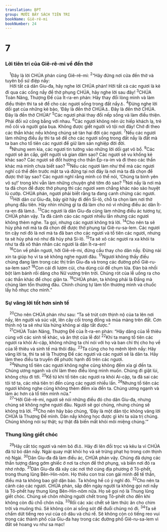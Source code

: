 ```yaml
---
translation: BPT
group: MƯỜI BẢY SÁCH TIÊN TRI
bookName: Giê-rê-mi 
bookNumber: 24
---
```


<div class="title"><h1>7</h1><h3>Lời tiên tri của Giê-rê-mi về đền thờ</h3></div>
<span class="verse gie_7_1"> <sup>1</sup>Đây là lời CHÚA phán cùng Giê-rê-mi:</span>
<span class="verse gie_7_2"><sup>2</sup>“Hãy đứng nơi cửa đền thờ và tuyên bố sứ điệp nầy:<br/> Hỡi tất cả dân Giu-đa, hãy nghe lời CHÚA phán! Hỡi tất cả các ngươi là kẻ đi qua các cổng nầy để thờ phụng CHÚA, hãy nghe lời sau đây!</span>
<span class="verse gie_7_3"><sup>3</sup>CHÚA Toàn Năng, Thượng Đế của Ít-ra-en phán: Hãy thay đổi lòng mình và làm điều thiện thì ta sẽ để cho các ngươi sống trong đất nầy<a data-toggle="tooltip" data-placement="bottom" title="Câu nầy cũng có nghĩa “Ta sẽ sống với ngươi.”">⚓</a>.</span>
<span class="verse gie_7_4"><sup>4</sup>Đừng nghe lời dối gạt của những kẻ bảo, ‘Đây là đền thờ CHÚA<a data-toggle="tooltip" data-placement="bottom" title="Nhiều người ở Giê-ru-sa-lem nghĩ rằng CHÚA luôn luôn bảo vệ thành phố là nơi có đền thờ Ngài cho dù họ gian ác đến đâu đi nữa.">⚓</a>. Đây là đền thờ CHÚA. Đây là đền thờ CHÚA!’</span>
<span class="verse gie_7_5"><sup>5</sup>Các ngươi phải thay đổi nếp sống và làm điều thiện. Phải đối xử công bằng với nhau.</span>
<span class="verse gie_7_6"><sup>6</sup>Các ngươi không nên ức hiếp khách lạ, trẻ mồ côi và người góa bụa. Không được giết người vô tội nơi đây! Chớ đi theo các thần khác nếu không chúng sẽ tàn hại đời các ngươi.</span>
<span class="verse gie_7_7"><sup>7</sup>Nếu các ngươi làm những điều ấy thì ta sẽ để cho các ngươi sống trong đất nầy là đất mà ta ban cho tổ tiên các ngươi để giữ làm sản nghiệp đời đời.<br/></span>
<span class="verse gie_7_8"> <sup>8</sup>Nhưng xem kìa, các ngươi tin tưởng vào những lời dối gạt vô bổ.</span>
<span class="verse gie_7_9"><sup>9</sup>Các ngươi sẽ ăn cắp, giết người và gian dâm sao? Các ngươi sẽ vu khống kẻ khác sao? Các ngươi sẽ đốt hương cho thần Ép-ra-im và đi theo các thần khác mà mình chưa biết sao?</span>
<span class="verse gie_7_10"><sup>10</sup>Nếu các ngươi làm như thế mà các ngươi nghĩ có thể đến trước mặt ta và đứng tại nơi đây là nơi mà ta đã chọn để được thờ lạy sao? Các ngươi nghĩ rằng mình có thể nói, ‘Chúng ta bình yên vô sự!’ trong khi vẫn làm những chuyện ghê tởm đó sao?</span>
<span class="verse gie_7_11"><sup>11</sup>Nơi nầy là nơi mà ta đã chọn để được thờ phụng thì các ngươi xem chẳng khác nào sào huyệt lũ cướp. CHÚA phán, ngươi phải biết rằng ta đang canh chừng các ngươi.<br/></span>
<span class="verse gie_7_12"> <sup>12</sup>Hỡi dân cư Giu-đa, bây giờ hãy đi đến Si-lô, chỗ ta chọn làm nơi thờ phụng đầu tiên. Hãy nhìn những gì ta đã làm cho nó vì những điều ác dân Ít-ra-en đã làm<a data-toggle="tooltip" data-placement="bottom" title="Người Phi-li-tin có lẽ đã tiêu hủy Si-lô vào thời của Ê-li và Sa-mu-ên. Xem I Sam 5.">⚓</a>.</span>
<span class="verse gie_7_13"><sup>13</sup>Các ngươi là dân Giu-đa cũng làm những điều ác tương tự, CHÚA phán vậy. Ta đã cảnh cáo các ngươi nhiều lần nhưng các ngươi không thèm nghe. Ta gọi, nhưng các ngươi không trả lời.</span>
<span class="verse gie_7_14"><sup>14</sup>Cho nên ta sẽ hủy phá nơi mà ta đã chọn để được thờ phụng tại Giê-ru-sa-lem. Các ngươi tin cậy nơi đó là nơi mà ta đã ban cho các ngươi và tổ tiên các ngươi, nhưng ta sẽ hủy phá nó như đã hủy phá Si-lô.</span>
<span class="verse gie_7_15"><sup>15</sup>Ta sẽ xô các ngươi ra xa khỏi ta như ta đã xô thân nhân các ngươi là dân Ít-ra-en!<br/></span>
<span class="verse gie_7_16"> <sup>16</sup>Còn về phần ngươi, hỡi Giê-rê-mi, đừng cầu thay cho dân nầy. Đừng nài xin ta giúp họ vì ta sẽ không nghe ngươi đâu.</span>
<span class="verse gie_7_17"><sup>17</sup>Ngươi không thấy điều chúng đang làm trong các thị trấn Giu-đa và trong các đường phố Giê-ru-sa-lem sao?</span>
<span class="verse gie_7_18"><sup>18</sup>Con cái đi lượm củi, cha dùng củi để chụm lửa. Đàn bà nhồi bột làm bánh rồi dâng cho Nữ vương trên trời. Chúng rót của lễ uống ra cho các thần khác để chọc giận ta.</span>
<span class="verse gie_7_19"><sup>19</sup>CHÚA phán, ta không phải là Đấng mà chúng làm tổn thương đâu. Chính chúng tự làm tổn thương mình và chuốc lấy hổ nhục cho mình.”<br/></span>
<div class="title"><h3>Sự vâng lời tốt hơn sinh tế</h3></div>
<span class="verse gie_7_20"> <sup>20</sup>Cho nên CHÚA phán như sau: “Ta sẽ trút cơn thịnh nộ của ta lên nơi nầy, lên người và súc vật, lên cây cối trong đồng và mùa màng trên đất. Cơn thịnh nộ ta sẽ như lửa hừng không ai dập tắt được.”<br/></span>
<span class="verse gie_7_21"> <sup>21</sup>CHÚA Toàn Năng, Thượng Đế của Ít-ra-en phán: “Hãy dâng của lễ thiêu cùng với các sinh tế khác, và ăn thịt của lễ đó!</span>
<span class="verse gie_7_22"><sup>22</sup>Khi ta mang tổ tiên các ngươi ra khỏi Ai-cập, không những ta chỉ nói với họ và ban chỉ thị cho họ về của lễ thiêu và sinh tế mà thôi đâu.</span>
<span class="verse gie_7_23"><sup>23</sup>Ta cũng cho họ mệnh lệnh nầy: Hãy vâng lời ta, thì ta sẽ là Thượng Đế các ngươi và các ngươi sẽ là dân ta. Hãy làm theo điều ta truyền để phước hạnh đổ trên các ngươi.<br/></span>
<span class="verse gie_7_24"> <sup>24</sup>Nhưng tổ tiên các ngươi không nghe cũng không đếm xỉa gì đến ta. Chúng ương ngạnh và chỉ làm theo điều lòng mình muốn. Chúng đi giật lùi, không chịu đi tới.</span>
<span class="verse gie_7_25"><sup>25</sup>Kể từ khi tổ tiên các ngươi ra khỏi Ai-cập, ta đã sai các tôi tớ ta, các nhà tiên tri đến cùng các ngươi nhiều lần.</span>
<span class="verse gie_7_26"><sup>26</sup>Nhưng tổ tiên các ngươi không nghe cũng không thèm đếm xỉa đến ta. Chúng ương ngạnh và làm ác hơn cả tổ tiên mình nữa.”<br/></span>
<span class="verse gie_7_27"> <sup>27</sup>“Hỡi Giê-rê-mi, ngươi sẽ nói những điều đó cho dân Giu-đa, nhưng chúng sẽ không nghe ngươi đâu. Ngươi sẽ gọi chúng, nhưng chúng sẽ không trả lời.</span>
<span class="verse gie_7_28"><sup>28</sup>Cho nên hãy bảo chúng, ‘Đây là một dân tộc không vâng lời CHÚA là Thượng Đế mình. Dân nầy không học được gì khi ta sửa trị chúng. Chúng không nói sự thật; sự thật đã biến mất khỏi môi miệng chúng.’”<br/></span>
<div class="title"><h3>Thung lũng giết chóc</h3></div>
<span class="verse gie_7_29"> <sup>29</sup>Hãy cắt tóc ngươi và ném bỏ đi<a data-toggle="tooltip" data-placement="bottom" title="Chứng tỏ Giê-rê-mi rất buồn thảm.">⚓</a>. Hãy đi lên đồi trọc và kêu la vì CHÚA đã từ bỏ dân nầy. Ngài quay mặt khỏi họ và sẽ trừng phạt họ trong cơn thịnh nộ Ngài.</span>
<span class="verse gie_7_30"><sup>30</sup>Dân Giu-đa đã làm điều ác, CHÚA phán vậy. Chúng đã dựng các thần tượng đáng gớm ghiếc ở nơi ta chọn để thờ phụng, và biến nơi đó ra nhơ nhớp.</span>
<span class="verse gie_7_31"><sup>31</sup>Dân Giu-đa đã xây các nơi thờ cúng địa phương ở Tô-phết, trong thung lũng Bên-Hin-nôm. Họ thiêu con trai con gái mình để tế thần, điều mà ta không bao giờ dặn bảo. Ta không hề có ý nghĩ đó.</span>
<span class="verse gie_7_32"><sup>32</sup>Cho nên ta cảnh cáo các ngươi. CHÚA phán, sắp đến ngày người ta không gọi nơi nầy là Tô-phết hay thung lũng Bên-Hin-nôm nữa. Họ sẽ gọi nó là Thung lũng giết chóc. Chúng sẽ chôn những người chết trong Tô-phết cho đến khi không còn đủ chỗ chôn nữa.</span>
<span class="verse gie_7_33"><sup>33</sup>Rồi các xác chết sẽ làm thức ăn cho chim trời và muông thú. Sẽ không còn ai sống sót để đuổi chúng nó đi.</span>
<span class="verse gie_7_34"><sup>34</sup>Ta sẽ chấm dứt tiếng reo vui của cô dâu và chú rể. Sẽ không còn có tiếng reo vui trong các thành phố của Giu-đa hay trong các đường phố Giê-ru-sa-lem vì đất sẽ hoang vu như sa mạc!<br/></span>
